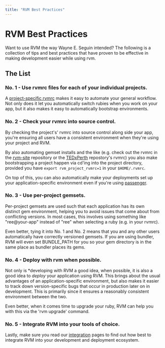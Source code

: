 ```yaml
---
title: "RVM Best Practices"
---
```


RVM Best Practices
==================

Want to use RVM the way Wayne E. Seguin intended? The following is a collection of tips and best practices that have proven to be effective in making development easier while using rvm.

The List
--------

### No. 1 - Use rvmrc files for each of your individual projects.

A [project-specific rvmrc](/workflow/rvmrc/) makes it easy to automate your general workflow. Not only does it let you automatically switch rubies when you work on your app, but it also makes it easy to automatically bootstrap environments.

### No. 2 - Check your rvmrc into source control.

By checking the project's' rvmrc into source control along side your app, you're ensuring all users have a consistent environment when they're using your project and RVM.

By also automating gemset installs and the like (e.g. check out the rvmrc in the [rvm-site](http://github.com/rvm/rvm-site) repository or the [TEDxPerth](http://github.com/YouthTree/TEDxPerth) repostory's rvmrc) you also make bootstrapping a project happen via cd'ing into the project directory, provided you have `export rvm_project_rvmrc=1` in your `$HOME/.rvmrc`.

On top of this, you can also automatically make your deployments set up your application-specific environment even if you're using [passenger](/integration/passenger/).

### No. 3 - Use per-project gemsets.

Per-project gemsets are used such that each application has its own distinct gem environment, helping you to avoid issues that come about from conflicting versions. In most cases, this involves using something like "ree@your-app" instead of "ree" when selecting a ruby (e.g. in your rvmrc).

Even better, tying it into No. 1 and No. 2 means that you and any other users automatically have correctly versioned gemsets. If you are using bundler, RVM will even set BUNDLE_PATH for you so your gem directory is in the same place as bundler places its gems.

### No. 4 - Deploy with rvm when possible.

Not only is *developing with RVM a good idea, when possible, it is also a good idea to *deploy* your application using RVM. This brings about the usual advantages of an application-specific environment, but also makes it easier to track down version-specific bugs that occur in production later on in development. This is primarily since it ensures a reasonably consistent environment between the two.

Even better, when it comes time to upgrade your ruby, RVM can help you with this via the 'rvm upgrade' command.

### No. 5 - Integrate RVM into your tools of choice.

Lastly, make sure you read our [integration](/integration/) pages to find out how best to integrate RVM into your development and deployment ecosystem.
